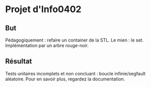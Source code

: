 ﻿# Projet d'Info0402
## But
Pédagogiquement : refaire un container de la STL. Le mien : le set.
Implémentation par un arbre rouge-noir.

## Résultat
Tests unitaires incomplets et non concluant : boucle infinie/segfault aléatoire. Pour en savoir plus, regardez la documentation.